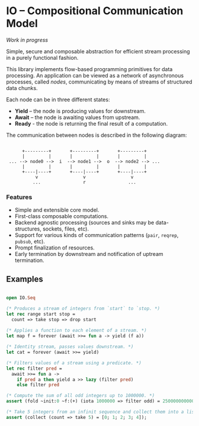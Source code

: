 # IO – Compositional Communication Model

_Work in progress_

Simple, secure and composable abstraction for efficient stream processing in a purely functional fashion.

This library implements flow-based programming primitives for data processing. An application can be viewed as a network of asynchronous processes, called _nodes_, communicating by means of streams of structured data chunks.

Each node can be in three different states:

- **Yield** – the node is producing values for downstream.
- **Await** – the node is awaiting values from upstream.
- **Ready** - the node is returning the final result of a computation.

The communication between nodes is described in the following diagram:

```

      +---------+       +---------+       +---------+
      |         |       |         |       |         |
 ... --> node0 -->  i  --> node1 -->  o  --> node2 --> ...
      |         |       |         |       |         |
      +----|----+       +----|----+       +----|----+
           v                 v                 v
          ...                r                ...

```


### Features

- Simple and extensible core model.
- First-class composable computations.
- Backend agnostic processing (sources and sinks may be data-structures, sockets, files, etc).
- Support for various kinds of communication patterns (`pair`, `reqrep`, `pubsub`, etc).
- Prompt finalization of resources.
- Early termination by downstream and notification of uptream termination.

## Examples

```ocaml

open IO.Seq

(* Produces a stream of integers from `start` to `stop. *)
let rec range start stop =
  count => take stop => drop start
  
(* Applies a function to each element of a stream. *)
let map f = forever (await >>= fun a -> yield (f a))

(* Identity stream, passes values downstream. *)
let cat = forever (await >>= yield)

(* Filters values of a stream using a predicate. *)
let rec filter pred =
  await >>= fun a ->
    if pred a then yield a >> lazy (filter pred)
    else filter pred

(* Compute the sum of all odd integers up to 1000000. *)
assert (fold ~init:0 ~f:(+) (iota 1000000 => filter odd) = 250000000000);

(* Take 5 integers from an infinit sequence and collect them into a list. *)
assert (collect (count => take 5) = [0; 1; 2; 3; 4]);

```
